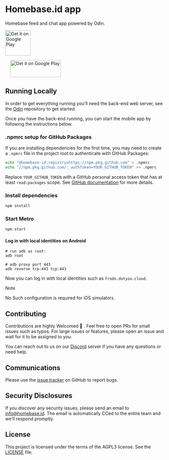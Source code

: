 # Homebase.id app

Homebase feed and chat app powered by Odin.

<a href='https://play.google.com/store/apps/details?id=id.homebase.feed&pcampaignid=web_share'><img alt='Get it on Google Play' src='https://play.google.com/intl/en_us/badges/images/generic/en_badge_web_generic.png' height='80px'/></a>

<p>
&nbsp &nbsp <a href='https://apps.apple.com/in/app/homebase-id/id6468971238'><img alt='Get it on Google Play' src='https://developer.apple.com/news/images/download-on-the-app-store-badge.png' height='54px' width="160px"/></a>
</p>

## Running Locally

In order to get everything running you'll need the back-end web server, see the [Odin](https://github.com/YouFoundation/dotyoucore) repository to get started.

Once you have the back-end running, you can start the mobile app by following the instructions below.

### .npmrc setup for GitHub Packages

If you are installing dependencies for the first time, you may need to create a `.npmrc` file in the project root to authenticate with GitHub Packages:

```bash
echo "@homebase-id:registry=https://npm.pkg.github.com" > .npmrc
echo "//npm.pkg.github.com/:_authToken=YOUR_GITHUB_TOKEN" >> .npmrc
```

Replace `YOUR_GITHUB_TOKEN` with a GitHub personal access token that has at least `read:packages` scope. See [GitHub documentation](https://docs.github.com/en/packages/working-with-a-github-packages-registry/working-with-the-npm-registry#authenticating-to-github-packages) for more details.

### Install dependencies

```bash
npm install
```

### Start Metro

```bash
npm start
```

#### Log in with local identities on Android

```
# run adb as root:
adb root

# adb proxy port 443
adb reverse tcp:443 tcp:443
```

Now you can log in with local identities such as `frodo.dotyou.cloud`.

> [!Note]
> No Such configuration is required for iOS simulators.

## Contributing

Contributions are highly Welcomed 💙 . Feel free to open PRs for small issues such as typos. For large issues or features, please open an issue and wait for it to be assigned to you.

You can reach out to us on our [Discord](https://id.homebase.id/links) server if you have any questions or need help.

## Communications

Please use the [issue tracker](https://github.com/YouFoundation/feed-mobile-app/issues) on GitHub to report bugs.

## Security Disclosures

If you discover any security issues, please send an email to [info@homebase.id](mailto:info@homebase.id). The email is automatically CCed to the entire team and we'll respond promptly.

## License

This project is licensed under the terms of the AGPL3 license. See the [LICENSE](LICENSE) file.
